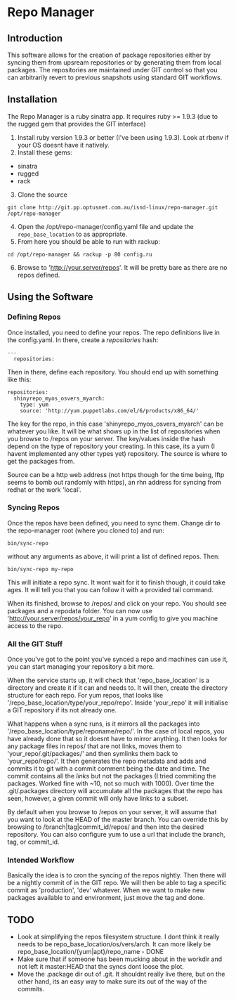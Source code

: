 # Repo Manager

## Introduction
This software allows for the creation of package repositories either by syncing them from upsream repositories or by generating them from local packages.  The repositories are maintained under GIT control so that you can arbitrarily revert to previous snapshots using standard GIT workflows.

## Installation
The Repo Manager is a ruby sinatra app.  It requires ruby >= 1.9.3 (due to the rugged gem that provides the GIT interface)

1. Install ruby version 1.9.3 or better (I've been using 1.9.3).  Look at rbenv if your OS doesnt have it natively.
2. Install these gems:
  * sinatra
  * rugged
  * rack
3. Clone the source
```
git clone http://git.pp.optusnet.com.au/isnd-linux/repo-manager.git /opt/repo-manager
```
4. Open the /opt/repo-manager/config.yaml file and update the `repo_base_location` to as appropriate.
5. From here you should be able to run with rackup:
```
cd /opt/repo-manager && rackup -p 80 config.ru
```
6. Browse to 'http://your.server/repos'.  It will be pretty bare as there are no repos defined.

## Using the Software
### Defining Repos
Once installed, you need to define your repos.  The repo definitions live in the config.yaml.  In there, create a _repositories_ hash:
```
---
  repositories:
```

Then in there, define each repository. You should end up with something like this:
```
repositories:
  shinyrepo_myos_osvers_myarch:
    type: yum
    source: 'http://yum.puppetlabs.com/el/6/products/x86_64/'
```

The key for the repo, in this case 'shinyrepo_myos_osvers_myarch' can be whatever you like.  It will be what shows up in the list of repositories when you browse to /repos on your server.  The key/values inside the hash depend on the type of repository your creating.  In this case, its a yum (I havent implemented any other types yet) repository.  The source is where to get the packages from.

Source can be a http web address (not https though for the time being, lftp seems to bomb out randomly with https), an rhn address for syncing from redhat or the work 'local'.

### Syncing Repos
Once the repos have been defined, you need to sync them.  Change dir to the repo-manager root (where you cloned to) and run:
```
bin/sync-repo
```
without any arguments as above, it will print a list of defined repos.  Then:
```
bin/sync-repo my-repo
```
This will initiate a repo sync.  It wont wait for it to finish though, it could take ages.  It will tell you that you can follow it with a provided tail command.

When its finished, browse to /repos/ and click on your repo.  You should see packages and a repodata folder.  You can now use 'http://your.server/repos/your_repo' in a yum config to give you machine access to the repo.

### All the GIT Stuff
Once you've got to the point you've synced a repo and machines can use it, you can start managing your repository a bit more.

When the service starts up, it will check that 'repo_base_location' is a directory and create it if it can and needs to.  It will then, create the directory structure for each repo.  For yum repos, that looks like '/repo_base_location/type/your_repo/repo'.  Inside 'your_repo' it will initialise a GIT repository if its not already one.

What happens when a sync runs, is it mirrors all the packages into '/repo_base_location/type/reponame/repo/'.  In the case of local repos, you have already done that so it doesnt have to mirror anything.  It then looks for any package files in repos/ that are not links, moves them to 'your_repo/.git/packages/' and then symlinks them back to 'your_repo/repo/'.  It then generates the repo metadata and adds and commits it to git with a commit comment being the date and time. The commit contains all the *links* but not the packages (I tried commiting the packages. Worked fine with ~10, not so much with 1000).  Over time the .git/.packages directory will accumulate all the packages that the repo has seen, however, a given commit will only have links to a subset.

By default when you browse to /repos on your server, it will assume that you want to look at the HEAD of the master branch.  You can override this by browsing to /branch|tag|commit_id/repos/ and then into the desired repository.  You can also configure yum to use a url that include the branch, tag, or commit_id.

### Intended Workflow
Basically the idea is to cron the syncing of the repos nightly.  Then there will be a nightly commit of in the GIT repo.  We will then be able to tag a specific commit as 'production', 'dev' whatever.  When we want to make new packages available to and environment, just move the tag and done.


## TODO
  * Look at simplifying the repos filesystem structure.  I dont think it really needs to be repo_base_location/os/vers/arch.  It can more likely be repo_base_location/{yum|apt}/repo_name - DONE
  * Make sure that if someone has been mucking about in the workdir and not left it master:HEAD that the syncs dont loose the plot.
  * Move the .package dir out of .git. It shouldnt really live there, but on the other hand, its an easy way to make sure its out of the way of the commits.
